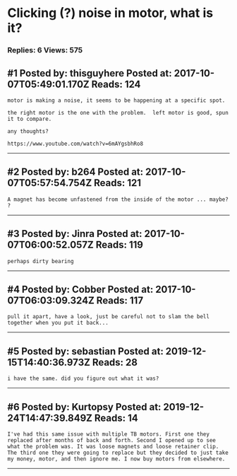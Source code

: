 # Clicking (?) noise in motor, what is it?

### Replies: 6 Views: 575

## \#1 Posted by: thisguyhere Posted at: 2017-10-07T05:49:01.170Z Reads: 124

```
motor is making a noise, it seems to be happening at a specific spot.

the right motor is the one with the problem.  left motor is good, spun it to compare.

any thoughts?

https://www.youtube.com/watch?v=6mAYgsbhRo8
```

---
## \#2 Posted by: b264 Posted at: 2017-10-07T05:57:54.754Z Reads: 121

```
A magnet has become unfastened from the inside of the motor ... maybe? ?
```

---
## \#3 Posted by: Jinra Posted at: 2017-10-07T06:00:52.057Z Reads: 119

```
perhaps dirty bearing
```

---
## \#4 Posted by: Cobber Posted at: 2017-10-07T06:03:09.324Z Reads: 117

```
pull it apart, have a look, just be careful not to slam the bell together when you put it back...
```

---
## \#5 Posted by: sebastian Posted at: 2019-12-15T14:40:36.973Z Reads: 28

```
i have the same. did you figure out what it was?
```

---
## \#6 Posted by: Kurtopsy Posted at: 2019-12-24T14:47:39.849Z Reads: 14

```
I've had this same issue with multiple TB motors. First one they replaced after months of back and forth. Second I opened up to see what the problem was. It was loose magnets and loose retainer clip. The third one they were going to replace but they decided to just take my money, motor, and then ignore me. I now buy motors from elsewhere.
```

---
